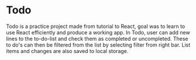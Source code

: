 # Todo

Todo is a practice project made from tutorial to React, goal was to learn to use React efficiently and produce a working app.
In Todo, user can add new lines to the to-do-list and check them as completed or uncompleted. These to do's can then be filtered from the list by selecting
filter from right bar. List items and changes are also saved to local storage.
